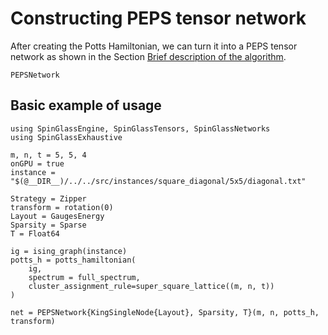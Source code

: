 # Constructing PEPS tensor network

After creating the Potts Hamiltonian, we can turn it into a PEPS tensor network as shown in the Section [Brief description of the algorithm](../algorithm.md). 

```@docs
PEPSNetwork
```

## Basic example of usage

```@example
using SpinGlassEngine, SpinGlassTensors, SpinGlassNetworks
using SpinGlassExhaustive

m, n, t = 5, 5, 4
onGPU = true
instance = "$(@__DIR__)/../../src/instances/square_diagonal/5x5/diagonal.txt"

Strategy = Zipper
transform = rotation(0)
Layout = GaugesEnergy
Sparsity = Sparse
T = Float64

ig = ising_graph(instance)
potts_h = potts_hamiltonian(
    ig,
    spectrum = full_spectrum,
    cluster_assignment_rule=super_square_lattice((m, n, t))
)

net = PEPSNetwork{KingSingleNode{Layout}, Sparsity, T}(m, n, potts_h, transform)
```
